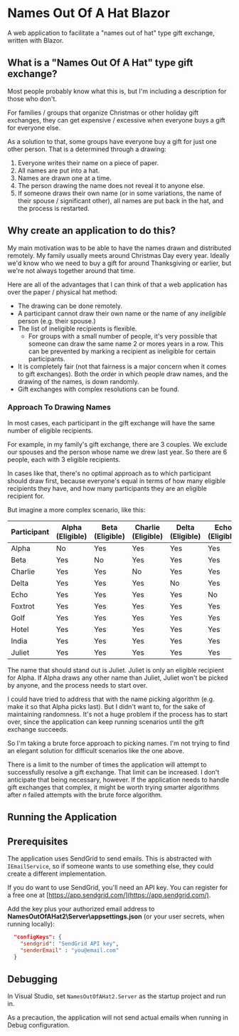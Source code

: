# Names Out Of A Hat Blazor

A web application to facilitate a "names out of hat" type gift exchange, written with Blazor.

## What is a "Names Out Of A Hat" type gift exchange?

Most people probably know what this is, but I'm including a description for those who don't.

For families / groups that organize Christmas or other holiday gift exchanges, they can get expensive / excessive when everyone buys a gift for everyone else.

As a solution to that, some groups have everyone buy a gift for just one other person. That is a determined through a drawing:

1. Everyone writes their name on a piece of paper.
2. All names are put into a hat.
3. Names are drawn one at a time.
4. The person drawing the name does not reveal it to anyone else.
5. If someone draws their own name (or in some variations, the name of their spouse / significant other), all names are put back in the hat, and the process is restarted.

## Why create an application to do this?

My main motivation was to be able to have the names drawn and distributed remotely. My family usually meets around Christmas Day every year. Ideally we'd know who we need to buy a gift for around Thanksgiving or earlier, but we're not always together around that time.

Here are all of the advantages that I can think of that a web application has over the paper / physical hat method:

* The drawing can be done remotely.
* A participant cannot draw their own name or the name of any _ineligible_ person (e.g. their spouse.)
* The list of ineligible recipients is flexible.
    * For groups with a small number of people, it's very possible that someone can draw the same name 2 or mores years in a row. This can be prevented by marking a recipient as ineligible for certain participants.
* It is completely fair (not that fairness is a major concern when it comes to gift exchanges). Both the order in which people draw names, and the drawing of the names, is down randomly.
* Gift exchanges with complex resolutions can be found.

### Approach To Drawing Names

In most cases, each participant in the gift exchange will have the same number of eligible recipients.

For example, in my family's gift exchange, there are 3 couples. We exclude our spouses and the person whose name we drew last year. So there are 6 people, each with 3 eligible recipients.

In cases like that, there's no optimal approach as to which participant should draw first, because everyone's equal in terms of how many eligible recipients they have, and how many participants they are an eligible recipient for.

But imagine a more complex scenario, like this:

| Participant | Alpha (Eligible) | Beta (Eligible) | Charlie (Eligible) | Delta (Eligible) | Echo (Eligible) | Foxtrot (Eligible) | Golf (Eligible) | Hotel (Eligible) | India (Eligible) | Juliet (Eligible) |
| ----------- | ---------------- | --------------- | ------------------ | ---------------- | --------------- | ------------------ | --------------- | ---------------- | ---------------- | ----------------- |
| Alpha       | No               | Yes             | Yes                | Yes              | Yes             | Yes                | Yes             | Yes              | Yes              | Yes               |
| Beta        | Yes              | No              | Yes                | Yes              | Yes             | Yes                | Yes             | Yes              | Yes              | No                |
| Charlie     | Yes              | Yes             | No                 | Yes              | Yes             | Yes                | Yes             | Yes              | Yes              | No                |
| Delta       | Yes              | Yes             | Yes                | No               | Yes             | Yes                | Yes             | Yes              | Yes              | No                |
| Echo        | Yes              | Yes             | Yes                | Yes              | No              | Yes                | Yes             | Yes              | Yes              | No                |
| Foxtrot     | Yes              | Yes             | Yes                | Yes              | Yes             | No                 | Yes             | Yes              | Yes              | No                |
| Golf        | Yes              | Yes             | Yes                | Yes              | Yes             | Yes                | No              | Yes              | Yes              | No                |
| Hotel       | Yes              | Yes             | Yes                | Yes              | Yes             | Yes                | Yes             | No               | Yes              | No                |
| India       | Yes              | Yes             | Yes                | Yes              | Yes             | Yes                | Yes             | Yes              | No               | No                |
| Juliet      | Yes              | Yes             | Yes                | Yes              | Yes             | Yes                | Yes             | Yes              | Yes              | No                |

The name that should stand out is Juliet. Juliet is only an eligible recipient for Alpha. If Alpha draws any other name than Juliet, Juliet won't be picked by anyone, and the process needs to start over.

I could have tried to address that with the name picking algorithm (e.g. make it so that Alpha picks last). But I didn't want to, for the sake of maintaining randomness. It's not a huge problem if the process has to start over, since the application can keep running scenarios until the gift exchange succeeds.

So I'm taking a brute force approach to picking names. I'm not trying to find an elegant solution for difficult scenarios like the one above.

There is a limit to the number of times the application will attempt to successfully resolve a gift exchange. That limit can be increased. I don't anticipate that being necessary, however. If the application needs to handle gift exchanges that complex, it might be worth trying smarter algorithms after _n_ failed attempts with the brute force algorithm.

## Running the Application

## Prerequisites

The application uses SendGrid to send emails. This is abstracted with `IEmailService`, so if someone wants to use something else, they could create a different implementation.

If you do want to use SendGrid, you'll need an API key. You can register for a free one at [https://app.sendgrid.com/](https://app.sendgrid.com/).

Add the key plus your authorized email address to **NamesOutOfAHat2\Server\appsettings.json** (or your user secrets, when running locally):

```json
  "configKeys": {
    "sendgrid": "SendGrid API key",
    "senderEmail" : "you@email.com"
  }
```

## Debugging

In Visual Studio, set `NamesOutOfAHat2.Server` as the startup project and run in.

As a precaution, the application will not send actual emails when running in Debug configuration.

